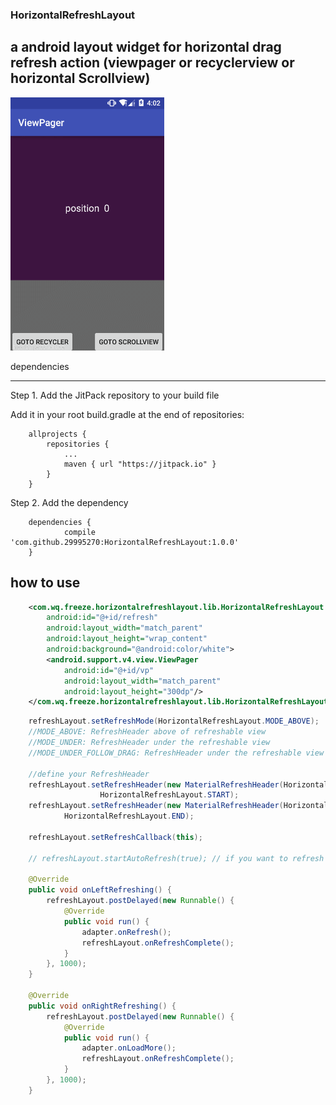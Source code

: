 ### HorizontalRefreshLayout
a android layout widget for horizontal drag refresh action (viewpager or recyclerview or horizontal Scrollview)
-----
![](https://github.com/29995270/HorizontalRefreshLayout/blob/master/art.gif "viewpager")
<br>

dependencies
_____

Step 1. Add the JitPack repository to your build file

Add it in your root build.gradle at the end of repositories:
```
	allprojects {
		repositories {
			...
			maven { url "https://jitpack.io" }
		}
	}
```

Step 2. Add the dependency
```
	dependencies {
	        compile 'com.github.29995270:HorizontalRefreshLayout:1.0.0'
	}
```

how to use
-----
```xml
    <com.wq.freeze.horizontalrefreshlayout.lib.HorizontalRefreshLayout
        android:id="@+id/refresh"
        android:layout_width="match_parent"
        android:layout_height="wrap_content"
        android:background="@android:color/white">
        <android.support.v4.view.ViewPager
            android:id="@+id/vp"
            android:layout_width="match_parent"
            android:layout_height="300dp"/>
    </com.wq.freeze.horizontalrefreshlayout.lib.HorizontalRefreshLayout>
```

```java
    refreshLayout.setRefreshMode(HorizontalRefreshLayout.MODE_ABOVE);
    //MODE_ABOVE: RefreshHeader above of refreshable view
    //MODE_UNDER: RefreshHeader under the refreshable view
    //MODE_UNDER_FOLLOW_DRAG: RefreshHeader under the refreshable view and follow drag action

    //define your RefreshHeader
    refreshLayout.setRefreshHeader(new MaterialRefreshHeader(HorizontalRefreshLayout.START),
                    HorizontalRefreshLayout.START);
    refreshLayout.setRefreshHeader(new MaterialRefreshHeader(HorizontalRefreshLayout.END),
            HorizontalRefreshLayout.END);

    refreshLayout.setRefreshCallback(this);

    // refreshLayout.startAutoRefresh(true); // if you want to refresh in code
        
    @Override
    public void onLeftRefreshing() {
        refreshLayout.postDelayed(new Runnable() {
            @Override
            public void run() {
                adapter.onRefresh();
                refreshLayout.onRefreshComplete();
            }
        }, 1000);
    }

    @Override
    public void onRightRefreshing() {
        refreshLayout.postDelayed(new Runnable() {
            @Override
            public void run() {
                adapter.onLoadMore();
                refreshLayout.onRefreshComplete();
            }
        }, 1000);
    }
```

